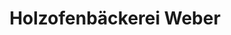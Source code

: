 ---
title: "Holzofenbäckerei Weber"
url: /burladingen/holzofenbaeckerei-weber-haeuslerwasen/
shop: Bäckerei
---